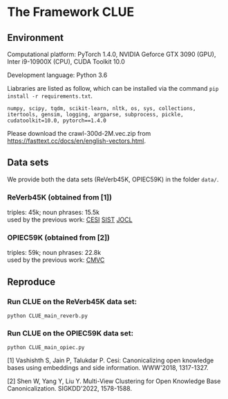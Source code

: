 # The Framework CLUE
## Environment

Computational platform: PyTorch 1.4.0, NVIDIA Geforce GTX 3090 (GPU), Inter i9-10900X (CPU), CUDA Toolkit 10.0

Development language: Python 3.6
       
Liabraries are listed as follow, which can be installed via the command `pip install -r requirements.txt`.
```
numpy, scipy, tqdm, scikit-learn, nltk, os, sys, collections, itertools, gensim, logging, argparse, subprocess, pickle, cudatoolkit=10.0, pytorch==1.4.0
```
Please download the crawl-300d-2M.vec.zip from https://fasttext.cc/docs/en/english-vectors.html.

## Data sets
We provide both the data sets (ReVerb45K, OPIEC59K) in the folder `data/`. 
### ReVerb45K (obtained from [1])  
triples: 45k; noun phrases: 15.5k   
used by the previous work: [CESI](https://dl.acm.org/doi/abs/10.1145/3178876.3186030) [SIST](https://ieeexplore.ieee.org/abstract/document/8731346) [JOCL](https://dl.acm.org/doi/abs/10.1145/3448016.3452776)   

### OPIEC59K (obtained from [2])   
triples: 59k; noun phrases: 22.8k      
used by the previous work: [CMVC](https://dl.acm.org/doi/abs/10.1145/3534678.3539449)   

## Reproduce
### Run CLUE on the ReVerb45K data set:
    python CLUE_main_reverb.py
### Run CLUE on the OPIEC59K data set:
    python CLUE_main_opiec.py


[1] Vashishth S, Jain P, Talukdar P. Cesi: Canonicalizing open knowledge bases using embeddings and side information. WWW'2018, 1317-1327.   

[2] Shen W, Yang Y, Liu Y. Multi-View Clustering for Open Knowledge Base Canonicalization. SIGKDD'2022, 1578-1588.
